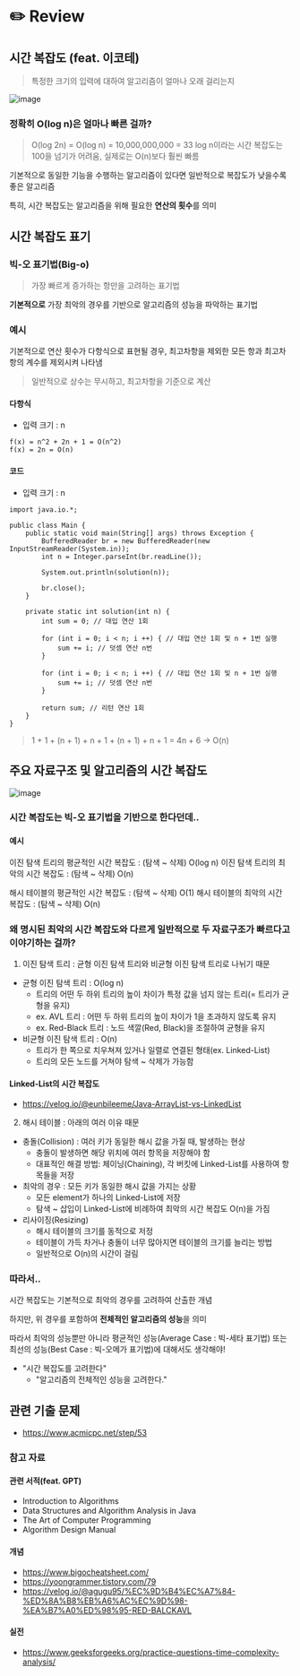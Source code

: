 # ✏️ Review
## 시간 복잡도 (feat. 이코테)
> 특정한 크기의 입력에 대하여 알고리즘이 얼마나 오래 걸리는지

![image](https://github.com/What-is-algorithm/java-algorithm/assets/103405457/ad97c8c8-d964-4dc4-92c7-db2095759199)

### 정확히 O(log n)은 얼마나 빠른 걸까?
> O(log 2n) = O(log n) = 10,000,000,000 = 33
> log n이라는 시간 복잡도는 100을 넘기가 어려움, 실제로는 O(n)보다 훨씬 빠름 

기본적으로 동일한 기능을 수행하는 알고리즘이 있다면 일반적으로 복잡도가 낮을수록 좋은 알고리즘

특히, 시간 복잡도는 알고리즘을 위해 필요한 **연산의 횟수**를 의미

## 시간 복잡도 표기
### 빅-오 표기법(Big-o)
> 가장 빠르게 증가하는 항만을 고려하는 표기법

**기본적으로** 가장 최악의 경우를 기반으로 알고리즘의 성능을 파악하는 표기법

### 예시

기본적으로 연산 횟수가 다항식으로 표현될 경우, 최고차항을 제외한 모든 항과 최고차항의 계수를 제외시켜 나타냄
> 일반적으로 상수는 무시하고, 최고차항을 기준으로 계산

#### 다항식
- 입력 크기 : n
```
f(x) = n^2 + 2n + 1 = O(n^2)
f(x) = 2n = O(n)
```

#### 코드
- 입력 크기 : n
```
import java.io.*;

public class Main {
    public static void main(String[] args) throws Exception {
        BufferedReader br = new BufferedReader(new InputStreamReader(System.in));
        int n = Integer.parseInt(br.readLine());

        System.out.println(solution(n));
        
        br.close();
    }

    private static int solution(int n) {
        int sum = 0; // 대입 연산 1회

        for (int i = 0; i < n; i ++) { // 대입 연산 1회 및 n + 1번 실행
            sum += i; // 덧셈 연산 n번
        }

        for (int i = 0; i < n; i ++) { // 대입 연산 1회 및 n + 1번 실행
            sum += i; // 덧셈 연산 n번
        }

        return sum; // 리턴 연산 1회
    }
}
```
> 1 + 1 + (n + 1) + n + 1 + (n + 1) + n + 1 = 4n + 6 -> O(n)

## 주요 자료구조 및 알고리즘의 시간 복잡도
![image](https://github.com/What-is-algorithm/java-algorithm/assets/103405457/5d889513-87d6-402d-b904-6654834f2d13)

### 시간 복잡도는 빅-오 표기법을 기반으로 한다던데..

#### 예시
이진 탐색 트리의 평균적인 시간 복잡도 : (탐색 ~ 삭제) O(log n)
이진 탐색 트리의 최악의 시간 복잡도 : (탐색 ~ 삭제) O(n)

해시 테이블의 평균적인 시간 복잡도 : (탐색 ~ 삭제) O(1)
해시 테이블의 최악의 시간 복잡도 : (탐색 ~ 삭제) O(n)

### 왜 명시된 최악의 시간 복잡도와 다르게 일반적으로 두 자료구조가 빠르다고 이야기하는 걸까?
1. 이진 탐색 트리 : 균형 이진 탐색 트리와 비균형 이진 탐색 트리로 나뉘기 때문
- 균형 이진 탐색 트리 : O(log n)
    - 트리의 어떤 두 하위 트리의 높이 차이가 특정 값을 넘지 않는 트리(= 트리가 균형을 유지)
    - ex. AVL 트리 : 어떤 두 하위 트리의 높이 차이가 1을 초과하지 않도록 유지
    - ex. Red-Black 트리 : 노드 색깔(Red, Black)을 조절하여 균형을 유지 
- 비균형 이진 탐색 트리 : O(n)
    - 트리가 한 쪽으로 치우쳐져 있거나 일렬로 연결된 형태(ex. Linked-List)
    - 트리의 모든 노드를 거쳐야 탐색 ~ 삭제가 가능함

#### Linked-List의 시간 복잡도
- https://velog.io/@eunbileeme/Java-ArrayList-vs-LinkedList

2. 해시 테이블 : 아래의 여러 이유 때문
- 충돌(Collision) : 여러 키가 동일한 해시 값을 가질 때, 발생하는 현상
    - 충돌이 발생하면 해당 위치에 여러 항목을 저장해야 함
    - 대표적인 해결 방법: 체이닝(Chaining), 각 버킷에 Linked-List를 사용하여 항목들을 저장
- 최악의 경우 : 모든 키가 동일한 해시 값을 가지는 상황
    - 모든 element가 하나의 Linked-List에 저장
    - 탐색 ~ 삽입이 Linked-List에 비례하여 최악의 시간 복잡도 O(n)을 가짐
- 리사이징(Resizing)
    - 해시 테이블의 크기를 동적으로 저정
    - 테이블이 가득 차거나 충돌이 너무 많아지면 테이블의 크기를 늘리는 방법
    - 일반적으로 O(n)의 시간이 걸림

### 따라서..

시간 복잡도는 기본적으로 최악의 경우를 고려하여 산출한 개념

하지만, 위 경우를 포함하여 **전체적인 알고리즘의 성능**을 의미

따라서 최악의 성능뿐만 아니라 평균적인 성능(Average Case : 빅-세타 표기법) 또는 최선의 성능(Best Case : 빅-오메가 표기법)에 대해서도 생각해야!
- "시간 복잡도를 고려한다"
    - "알고리즘의 전체적인 성능을 고려한다."
 
## 관련 기출 문제
- https://www.acmicpc.net/step/53


### 참고 자료
#### 관련 서적(feat. GPT)
- Introduction to Algorithms
- Data Structures and Algorithm Analysis in Java
- The Art of Computer Programming
- Algorithm Design Manual
#### 개념
- https://www.bigocheatsheet.com/
- https://yoongrammer.tistory.com/79
- https://velog.io/@agugu95/%EC%9D%B4%EC%A7%84-%ED%8A%B8%EB%A6%AC%EC%9D%98-%EA%B7%A0%ED%98%95-RED-BALCKAVL
#### 실전
- https://www.geeksforgeeks.org/practice-questions-time-complexity-analysis/
